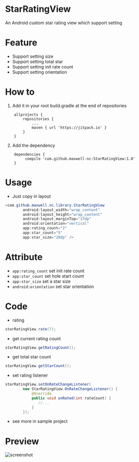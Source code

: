 # StarRatingView
An Android custom star rating view which support setting

# Feature

- Support setting size
- Support setting total star
- Support setting init rate count
- Support setting orientation

# How to
1. Add it in your root build.gradle at the end of repositories
```
	allprojects {
		repositories {
			...
			maven { url 'https://jitpack.io' }
		}
	}
```
2. Add the dependency
```
	dependencies {
	     compile 'com.github.maxwell-nc:StarRatingView:1.0'
	}
```

# Usage

-  Just copy in layout
```java
<com.github.maxwell.nc.library.StarRatingView
        android:layout_width="wrap_content"
        android:layout_height="wrap_content"
        android:layout_marginTop="17dp"
        android:orientation="vertical"
        app:rating_count="2"
        app:star_count="5"
        app:star_size="28dp" />
```

# Attribute

- `app:rating_count` 	set init rate count
- `app:star_count` 		set hole start count
- `app:star_size` 		set a star size
- `android:orientation`	set star orientation

# Code

- rating
```java
starRatingView.rate(7);
```

- get current rating count
```java
starRatingView.getRatingCount();
```

- get total star count
```java
starRatingView.getStarCount();
```

- set rating listener
```java
starRatingView.setOnRateChangeListener(
		new StarRatingView.OnRateChangeListener() {
            @Override
            public void onRated(int rateCount) {
               //...
            }
        });
```
- see more in sample project

# Preview
![screenshot](https://github.com/maxwell-nc/StarRatingView/blob/master/screenshot.jpg?raw=true)